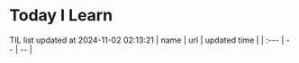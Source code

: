 # Today I Learn 
TIL list updated at 2024-11-02 02:13:21
| name | url | updated time |
| :--- | -- | -- |
